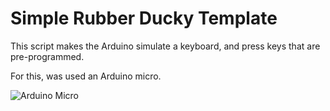 # Simple Rubber Ducky Template
This script makes the Arduino simulate a keyboard, and press keys that are pre-programmed.

For this, was used an Arduino micro.

![Arduino Micro](https://github.com/ThiagoZen/SimpleRubberDuckyTemplate/blob/main/img/micro.png)
